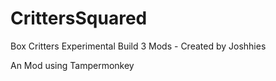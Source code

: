 # CrittersSquared
Box Critters Experimental Build 3 Mods - Created by Joshhies

An Mod using Tampermonkey 
